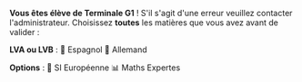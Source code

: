 **Vous êtes élève de Terminale G1** ! S'il s'agit d'une erreur veuillez contacter l'administrateur.
Choisissez **toutes** les matières que vous avez avant de valider :

__LVA ou LVB__ :
📙 Espagnol
📕 Allemand

__Options__ :
🚀 SI Européenne
📊 Maths Expertes
